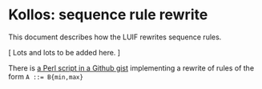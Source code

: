 # Kollos: sequence rule rewrite

This document describes how the LUIF rewrites
sequence rules.

[ Lots and lots to be added here. ]

There is
[a Perl script in a Github
gist](https://gist.github.com/jeffreykegler/2324781#file-minmax_to_bnf-pl)
implementing
a rewrite of rules of the form `A ::= B{min,max}`

<!---
vim: expandtab shiftwidth=4
-->
